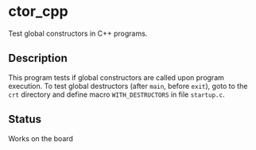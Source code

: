 # ctor_cpp

Test global constructors in C++ programs.

## Description

This program tests if global constructors are called upon program execution.
To test global destructors (after `main`, before `exit`), goto to the `crt`
directory and define macro `WITH_DESTRUCTORS` in file `startup.c`.

## Status

Works on the board
